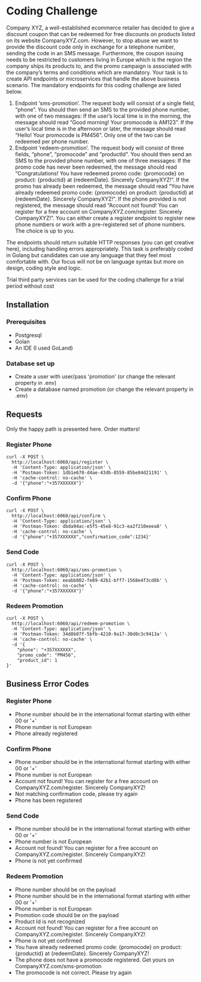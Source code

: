# Coding Challenge
Company XYZ, a well-established ecommerce retailer has decided to give a discount coupon that can be redeemed for free discounts on products listed on its website CompanyXYZ.com. However, to stop abuse we want to provide the discount code only in exchange for a telephone number, sending the code in an SMS message. Furthermore, the coupon issuing needs to be restricted to customers living in Europe which is the region the company ships its products to, and the promo campaign is associated with the company’s terms and conditions which are mandatory.
Your task is to create API endpoints or microservices that handle the above business scenario. The mandatory endpoints for this coding challenge are listed below.
1. Endpoint ‘sms-promotion’. The request body will consist of a single field, “phone”. You should then send an SMS to the provided phone number, with one of two messages:
If the user’s local time is in the morning, the message should read “Good morning! Your promocode is AM123”.
If the user’s local time is in the afternoon or later, the message should read “Hello! Your promocode is PM456”.
Only one of the two can be redeemed per phone number.
2. Endpoint ‘redeem-promotion’. The request body will consist of three fields, “phone”, “promocode” and “productId”. You should then send an SMS to the provided phone number, with one of three messages:
If the promo code has never been redeemed, the message should read “Congratulations! You have redeemed promo code: {promocode} on product: {productid} at {redeemDate}. Sincerely CompanyXYZ!”.
If the promo has already been redeemed, the message should read “You have already redeemed promo code: {promocode} on product: {productid} at {redeemDate}. Sincerely CompanyXYZ!”.
If the phone provided is not registered, the message should read “Account not found! You can register for a free account on CompanyXYZ.com/register. Sincerely CompanyXYZ!”.
You can either create a register endpoint to register new phone numbers or work with a pre-registered set of phone numbers. The choice is up to you.

The endpoints should return suitable HTTP responses (you can get creative here), including handling errors appropriately.
This task is preferably coded in Golang but candidates can use any language that they feel most comfortable with. Our focus will not be on language syntax but more on design, coding style and logic.

Trial third party services can be used for the coding challenge for a trial period without cost
## Installation
### Prerequisites
* Postgresql 
* Golan
* An IDE (I used GoLand)
### Database set up
* Create a user with user/pass 'promotion' (or change the relevant property in .env)
* Create a database named promotion (or change the relevant property in .env)
## Requests
Only the happy path is presented here. Order matters!
### Register Phone
```
curl -X POST \
  http://localhost:6060/api/register \
  -H 'Content-Type: application/json' \
  -H 'Postman-Token: 1db1e678-d4ae-43db-8559-85be84d21191' \
  -H 'cache-control: no-cache' \
  -d '{"phone":"+357XXXXXX"}'
  ```
### Confirm Phone
```
curl -X POST \
  http://localhost:6060/api/confirm \
  -H 'Content-Type: application/json' \
  -H 'Postman-Token: dbda94ac-e5f5-45e8-91c3-ea2f210eeea8' \
  -H 'cache-control: no-cache' \
  -d '{"phone":"+357XXXXXX","confirmation_code":1234}'
  ```
### Send Code
```
curl -X POST \
  http://localhost:6060/api/sms-promotion \
  -H 'Content-Type: application/json' \
  -H 'Postman-Token: eeabb802-fe89-42b1-bff7-1568e4f3cd8b' \
  -H 'cache-control: no-cache' \
  -d '{"phone":"+357XXXXXX"}'
  ```
### Redeem Promotion
```
curl -X POST \
  http://localhost:6060/api/redeem-promotion \
  -H 'Content-Type: application/json' \
  -H 'Postman-Token: 34d8b07f-5bfb-4210-9a17-30d0c3c9413a' \
  -H 'cache-control: no-cache' \
  -d '{
    "phone": "+357XXXXXX",
    "promo_code": "PM456",
    "product_id": 1
}'
```
## Business Error Codes
### Register Phone
* Phone number should be in the international format starting with either 00 or '+'
* Phone number is not European
* Phone already registered
### Confirm Phone
* Phone number should be in the international format starting with either 00 or '+'
* Phone number is not European
* Account not found! You can register for a free account on CompanyXYZ.com/register. Sincerely CompanyXYZ!
* Not matching confirmation code, please try again
* Phone has been registered
### Send Code
* Phone number should be in the international format starting with either 00 or '+'
* Phone number is not European
* Account not found! You can register for a free account on CompanyXYZ.com/register. Sincerely CompanyXYZ!
* Phone is not yet confirmed
### Redeem Promotion
* Phone number should be on the payload
* Phone number should be in the international format starting with either 00 or '+'
* Phone number is not European
* Promotion code should be on the payload
* Product Id is not recognized
* Account not found! You can register for a free account on CompanyXYZ.com/register. Sincerely CompanyXYZ!
* Phone is not yet confirmed
* You have already redeemed promo code: {promocode} on product: {productid} at {redeemDate}. Sincerely CompanyXYZ!
* The phone does not have a promocode registered. Get yours on CompanyXYZ.com/sms-promotion
* The promocode is not correct. Please try again 
